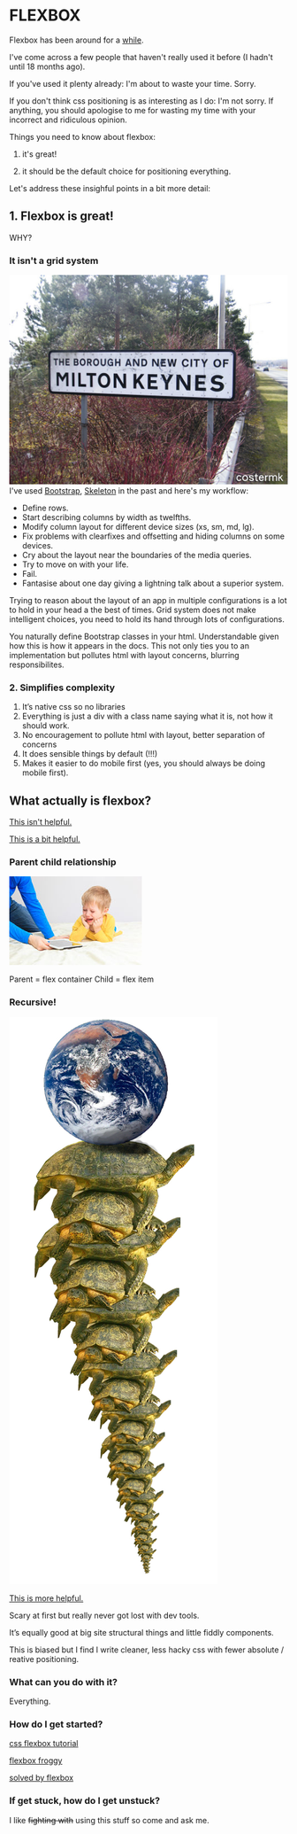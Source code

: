 # FLEXBOX

Flexbox has been around for a [while](https://css-tricks.com/old-flexbox-and-new-flexbox).

I've come across a few people that haven't really used it before (I hadn't until 18 months ago).

If you've used it plenty already: I'm about to waste your time. Sorry.

If you don't think css positioning is as interesting as I do: I'm not sorry. If anything, you should apologise to me for wasting my time with your incorrect and ridiculous opinion.

Things you need to know about flexbox:

1. it's great!

2. it should be the default choice for positioning everything.

Let's address these insighful points in a bit more detail:

## 1. Flexbox is great!

WHY?

### It isn't a grid system
![mk](https://raw.githubusercontent.com/AlasdairAlasdair/flexbox-talk/master/mk.jpg)
I've used [Bootstrap](http://getbootstrap.com/css/#grid), [Skeleton](http://getskeleton.com/) in the past and here's my workflow:
- Define rows.
- Start describing columns by width as twelfths.
- Modify column layout for different device sizes (xs, sm, md, lg).
- Fix problems with clearfixes and offsetting and hiding columns on some devices.
- Cry about the layout near the boundaries of the media queries.
- Try to move on with your life.
- Fail.
- Fantasise about one day giving a lightning talk about a superior system.

Trying to reason about the layout of an app in multiple configurations is a lot to hold in your head a the best of times. Grid system does not make intelligent choices, you need to hold its hand through lots of configurations.

You naturally define Bootstrap classes in your html. 
Understandable given how this is how it appears in the docs.
This not only ties you to an implementation but pollutes html with layout concerns, blurring responsibilites.

### 2. Simplifies complexity
1. It’s native css so no libraries
2. Everything is just a div with a class name saying what it is, not how it should work.
3. No encouragement to pollute html with layout, better separation of concerns
4. <blink>It does sensible things by default (!!!) </blink>
5. Makes it easier to do mobile first (yes, you should always be doing mobile first).

## What actually is flexbox?
[This isn't helpful.](https://developer.mozilla.org/en/docs/Web/CSS/flex)

[This is a bit helpful.](https://developer.mozilla.org/en-US/docs/Web/CSS/CSS_Flexible_Box_Layout/Using_CSS_flexible_boxes)

### Parent child relationship
![parentchild](https://raw.githubusercontent.com/AlasdairAlasdair/flexbox-talk/master/parentchild.jpg)

Parent = flex container
Child = flex item

### Recursive!
![turtles](https://raw.githubusercontent.com/AlasdairAlasdair/flexbox-talk/master/turtles.jpg)



[This is more helpful.](http://codepen.io/justd/pen/yydezN)




Scary at first but really never got lost with dev tools.

It’s equally good at big site structural things and little fiddly components.

This is biased but I find I write cleaner, less hacky css with fewer absolute / reative positioning.

### What can you do with it?
Everything.

### How do I get started?
[css flexbox tutorial](https://css-tricks.com/snippets/css/a-guide-to-flexbox/)

[flexbox froggy](http://flexboxfroggy.com/)

[solved by flexbox](https://philipwalton.github.io/solved-by-flexbox/)

### If get stuck, how do I get unstuck?
I like ~~fighting with~~ using this stuff so come and ask me.
